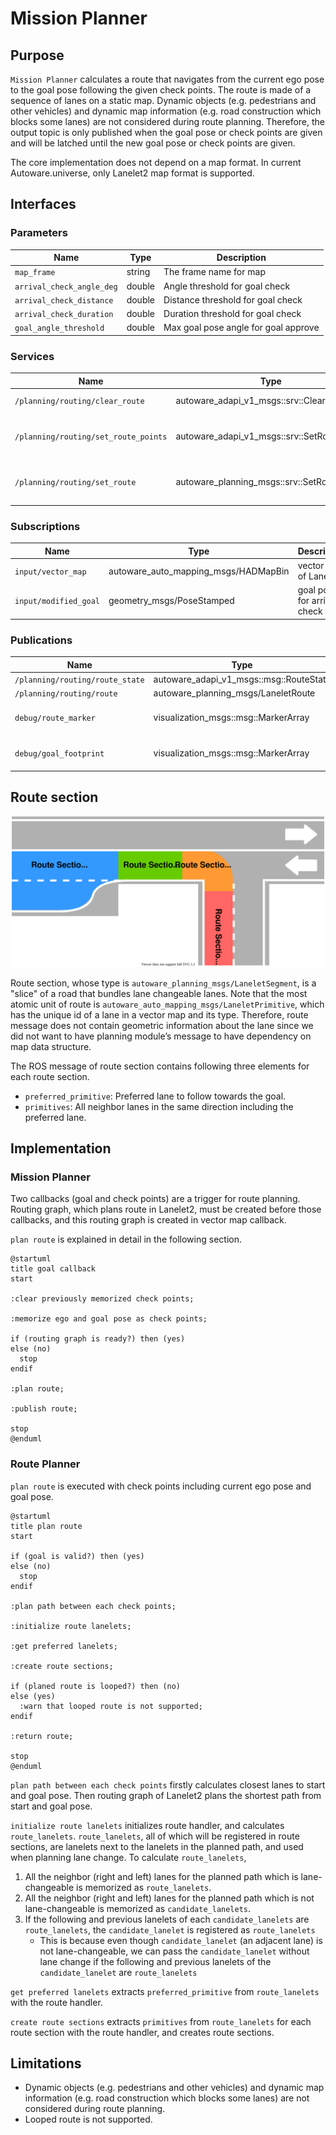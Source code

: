 # Mission Planner

## Purpose

`Mission Planner` calculates a route that navigates from the current ego pose to the goal pose following the given check points.
The route is made of a sequence of lanes on a static map.
Dynamic objects (e.g. pedestrians and other vehicles) and dynamic map information (e.g. road construction which blocks some lanes) are not considered during route planning.
Therefore, the output topic is only published when the goal pose or check points are given and will be latched until the new goal pose or check points are given.

The core implementation does not depend on a map format.
In current Autoware.universe, only Lanelet2 map format is supported.

## Interfaces

### Parameters

| Name                      | Type   | Description                          |
| ------------------------- | ------ | ------------------------------------ |
| `map_frame`               | string | The frame name for map               |
| `arrival_check_angle_deg` | double | Angle threshold for goal check       |
| `arrival_check_distance`  | double | Distance threshold for goal check    |
| `arrival_check_duration`  | double | Duration threshold for goal check    |
| `goal_angle_threshold`    | double | Max goal pose angle for goal approve |

### Services

| Name                                 | Type                                        | Description                       |
| ------------------------------------ | ------------------------------------------- | --------------------------------- |
| `/planning/routing/clear_route`      | autoware_adapi_v1_msgs::srv::ClearRoute     | route clear request               |
| `/planning/routing/set_route_points` | autoware_adapi_v1_msgs::srv::SetRoutePoints | route request with pose waypoints |
| `/planning/routing/set_route`        | autoware_planning_msgs::srv::SetRoute       | route request with HAD map format |

### Subscriptions

| Name                  | Type                                 | Description                 |
| --------------------- | ------------------------------------ | --------------------------- |
| `input/vector_map`    | autoware_auto_mapping_msgs/HADMapBin | vector map of Lanelet2      |
| `input/modified_goal` | geometry_msgs/PoseStamped            | goal pose for arrival check |

### Publications

| Name                            | Type                                    | Description            |
| ------------------------------- | --------------------------------------- | ---------------------- |
| `/planning/routing/route_state` | autoware_adapi_v1_msgs::msg::RouteState | route state            |
| `/planning/routing/route`       | autoware_planning_msgs/LaneletRoute     | route                  |
| `debug/route_marker`            | visualization_msgs::msg::MarkerArray    | route marker for debug |
| `debug/goal_footprint`          | visualization_msgs::msg::MarkerArray    | goal footprint for debug |

## Route section

![route_sections](./media/route_sections.svg)

Route section, whose type is `autoware_planning_msgs/LaneletSegment`, is a "slice" of a road that bundles lane changeable lanes.
Note that the most atomic unit of route is `autoware_auto_mapping_msgs/LaneletPrimitive`, which has the unique id of a lane in a vector map and its type.
Therefore, route message does not contain geometric information about the lane since we did not want to have planning module’s message to have dependency on map data structure.

The ROS message of route section contains following three elements for each route section.

- `preferred_primitive`: Preferred lane to follow towards the goal.
- `primitives`: All neighbor lanes in the same direction including the preferred lane.

## Implementation

### Mission Planner

Two callbacks (goal and check points) are a trigger for route planning.
Routing graph, which plans route in Lanelet2, must be created before those callbacks, and this routing graph is created in vector map callback.

`plan route` is explained in detail in the following section.

```plantuml
@startuml
title goal callback
start

:clear previously memorized check points;

:memorize ego and goal pose as check points;

if (routing graph is ready?) then (yes)
else (no)
  stop
endif

:plan route;

:publish route;

stop
@enduml
```

### Route Planner

`plan route` is executed with check points including current ego pose and goal pose.

```plantuml
@startuml
title plan route
start

if (goal is valid?) then (yes)
else (no)
  stop
endif

:plan path between each check points;

:initialize route lanelets;

:get preferred lanelets;

:create route sections;

if (planed route is looped?) then (no)
else (yes)
  :warn that looped route is not supported;
endif

:return route;

stop
@enduml
```

`plan path between each check points` firstly calculates closest lanes to start and goal pose.
Then routing graph of Lanelet2 plans the shortest path from start and goal pose.

`initialize route lanelets` initializes route handler, and calculates `route_lanelets`.
`route_lanelets`, all of which will be registered in route sections, are lanelets next to the lanelets in the planned path, and used when planning lane change.
To calculate `route_lanelets`,

1. All the neighbor (right and left) lanes for the planned path which is lane-changeable is memorized as `route_lanelets`.
2. All the neighbor (right and left) lanes for the planned path which is not lane-changeable is memorized as `candidate_lanelets`.
3. If the following and previous lanelets of each `candidate_lanelets` are `route_lanelets`, the `candidate_lanelet` is registered as `route_lanelets`
   - This is because even though `candidate_lanelet` (an adjacent lane) is not lane-changeable, we can pass the `candidate_lanelet` without lane change if the following and previous lanelets of the `candidate_lanelet` are `route_lanelets`

`get preferred lanelets` extracts `preferred_primitive` from `route_lanelets` with the route handler.

`create route sections` extracts `primitives` from `route_lanelets` for each route section with the route handler, and creates route sections.

## Limitations

- Dynamic objects (e.g. pedestrians and other vehicles) and dynamic map information (e.g. road construction which blocks some lanes) are not considered during route planning.
- Looped route is not supported.
